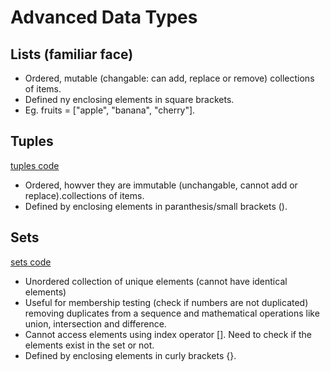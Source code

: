 # Advanced Data Types

## Lists (familiar face)
- Ordered, mutable (changable: can add, replace or remove) collections of items. 
- Defined ny enclosing elements in square brackets.
- Eg. fruits = ["apple", "banana", "cherry"].

## Tuples
[tuples code](tuples.py)
- Ordered, howver they are immutable (unchangable, cannot add or replace).collections of items.
- Defined by enclosing elements in paranthesis/small brackets ().

## Sets
[sets code](sets.py)
- Unordered collection of unique elements (cannot have identical elements)
- Useful for membership testing (check if numbers are not duplicated) removing duplicates from a sequence and mathematical operations like union, intersection and difference.
- Cannot access elements using index operator []. Need to check if the elements exist in the set or not.
- Defined by enclosing elements in curly brackets {}.



